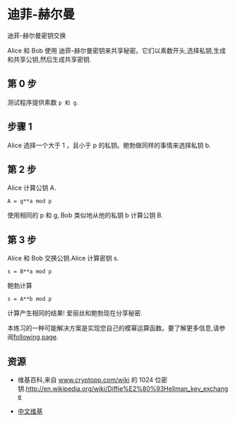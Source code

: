 # 迪菲-赫尔曼

迪菲-赫尔曼密钥交换

Alice 和 Bob 使用 迪菲-赫尔曼密钥来共享秘密。它们以素数开头,选择私钥,生成和共享公钥,然后生成共享密钥.

## 第 0 步

测试程序提供素数 `p 和 g`.

## 步骤 1

Alice 选择一个大于 1 ，且小于 p 的私钥。鲍勃做同样的事情来选择私钥 b.

## 第 2 步

Alice 计算公钥 A.

```
A = g**a mod p
```

使用相同的 p 和 g, Bob 类似地从他的私钥 b 计算公钥 B.

## 第 3 步

Alice 和 Bob 交换公钥.Alice 计算密钥 s.

```
s = B**a mod p
```

鲍勃计算

```
s = A**b mod p
```

计算产生相同的结果! 爱丽丝和鲍勃现在分享秘密.

本练习的一种可能解决方案是实现您自己的模幂运算函数。要了解更多信息,请参阅[following page](https://en.wikipedia.org/wiki/Modular_exponentiation).

[help-page]: https://exercism.io/tracks/rust/learning
[modules]: https://doc.rust-lang.org/book/2018-edition/ch07-00-modules.html
[cargo]: https://doc.rust-lang.org/book/2018-edition/ch14-00-more-about-cargo.html
[rust-tests]: https://doc.rust-lang.org/book/2018-edition/ch11-02-running-tests.html

## 资源

- 维基百科,来自 www.cryptopp.com/wiki 的 1024 位密钥.<http://en.wikipedia.org/wiki/Diffie%E2%80%93Hellman_key_exchange>

- [中文维基](https://zh.wikipedia.org/wiki/%E8%BF%AA%E8%8F%B2-%E8%B5%AB%E7%88%BE%E6%9B%BC%E5%AF%86%E9%91%B0%E4%BA%A4%E6%8F%9B)